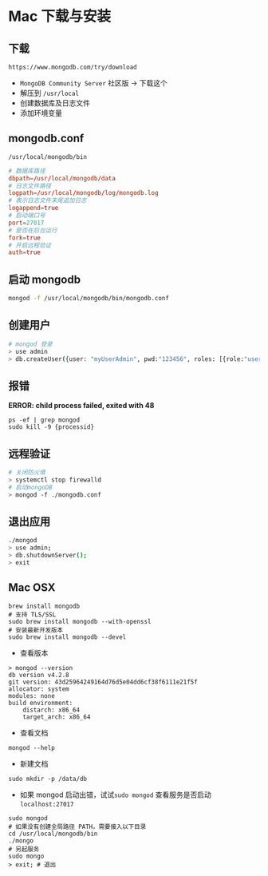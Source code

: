 # Mac 下载与安装

## 下载

`https://www.mongodb.com/try/download`

- `MongoDB Community Server` 社区版 -> 下载这个
- 解压到 `/usr/local`
- 创建数据库及日志文件
- 添加环境变量

## mongodb.conf

`/usr/local/mongodb/bin`

```conf
# 数据库路径
dbpath=/usr/local/mongodb/data
# 日志文件路径
logpath=/usr/local/mongodb/log/mongodb.log
# 表示日志文件末尾追加日志
logappend=true
# 启动端口号
port=27017
# 是否在后台运行
fork=true
# 开启远程验证
auth=true
```

## 启动 mongodb

```sh
mongod -f /usr/local/mongodb/bin/mongodb.conf
```

## 创建用户

```sh
# mongod 登录
> use admin
> db.createUser({user: "myUserAdmin", pwd:"123456", roles: [{role:"userAdminAnyDatabase", db:"admin"},"readWriteAnyDatabase"]})
```

## 报错

**ERROR: child process failed, exited with 48**

```
ps -ef | grep mongod
sudo kill -9 {processid}
```

## 远程验证

```sh
# 关闭防火墙
> systemctl stop firewalld
# 启动mongoDB
> mongod -f ./mongodb.conf
```

## 退出应用

```sh
./mongod
> use admin;
> db.shutdownServer();
> exit
```

## Mac OSX

```shell
brew install mongodb
# 支持 TLS/SSL
sudo brew install mongodb --with-openssl
# 安装最新开发版本
sudo brew install mongodb --devel
```

- 查看版本

```shell
> mongod --version
db version v4.2.8
git version: 43d25964249164d76d5e04dd6cf38f6111e21f5f
allocator: system
modules: none
build environment:
    distarch: x86_64
    target_arch: x86_64
```

- 查看文档

```shell
mongod --help
```

- 新建文档

```shell
sudo mkdir -p /data/db
```

- 如果 mongod 启动出错，试试`sudo mongod`
  查看服务是否启动 `localhost:27017`

```shell
sudo mongod
# 如果没有创建全局路径 PATH，需要接入以下目录
cd /usr/local/mongodb/bin
./mongo
# 另起服务
sudo mongo
> exit; # 退出
```
